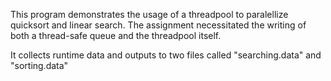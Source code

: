 This program demonstrates the usage of a threadpool to paralellize quicksort and linear search.
The assignment necessitated the writing of both a thread-safe queue and the threadpool itself.

It collects runtime data and outputs to two files called "searching.data" and "sorting.data"

